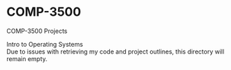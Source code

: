 # COMP-3500
COMP-3500 Projects

Intro to Operating Systems  
Due to issues with retrieving my code and project outlines, this directory will remain empty.
